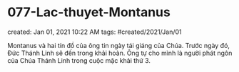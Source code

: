 ---
---

# 077-Lac-thuyet-Montanus

created: Jan 01, 2021 10:22 AM
tags: #created/2021/Jan/01

Montanus và hai tín đồ của ông tin ngày tái giáng của Chúa. Trước ngày đó, Đức Thánh Linh sẽ đến trong khải hoàn. Ông tự cho mình là người phát ngôn của Chúa Thánh Linh trong cuộc mặc khải thứ 3.